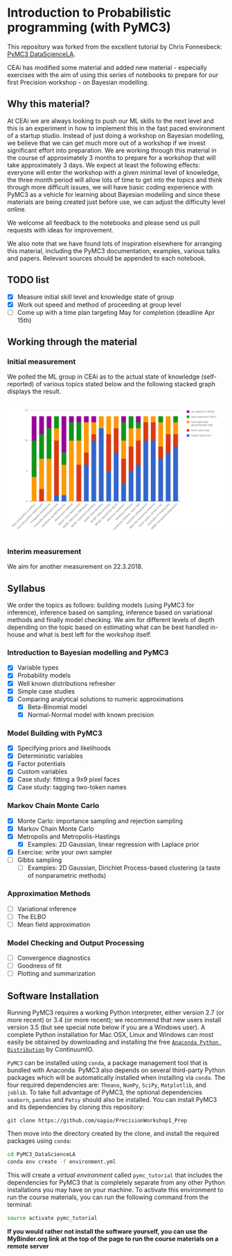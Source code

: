 # Introduction to Probabilistic programming (with PyMC3)

This repository was forked from the excellent tutorial by Chris Fonnesbeck: [PyMC3 DataScienceLA](https://github.com/fonnesbeck/PyMC3_DataScienceLA).

CEAi has modified some material and added new material - especially exercises with the aim of using this series of notebooks to prepare for our first Precision workshop - on Bayesian modelling.

## Why this material?
At CEAi we are always looking to push our ML skills to the next level and this is an experiment in how to implement this in the fast paced environment of a startup studio.  Instead of just doing a workshop on Bayesian modelling, we believe that we can get much more out of a workshop if we invest significant effort into preparation.  We are working through this material in the course of approximately 3 months to prepare for a workshop that will take approximately 3 days. We expect at least the following effects: everyone will enter the workshop with a given minimal level of knowledge, the three month period will allow lots of time to get into the topics and think through more difficult issues, we will have basic coding experience with PyMC3 as a vehicle for learning about Bayesian modelling and since these materials are being created just before use, we can adjust the difficulty level online.

We welcome all feedback to the notebooks and please send us pull requests with ideas for improvement.

We also note that we have found lots of inspiration elsewhere for arranging this material, including the PyMC3 documentation, examples, various talks and papers.  Relevant sources should be appended to each notebook.

## TODO list

- [x] Measure initial skill level and knowledge state of group
- [x] Work out speed and method of proceeding at group level
- [ ] Come up with a time plan targeting May for completion (deadline Apr 15th)

## Working through the material

### Initial measurement
We polled the ML group in CEAi as to the actual state of knowledge (self-reported) of various topics stated below and the following stacked graph displays the result.

![Initial group level of knowledge](initial_group_level.png)

### Interim measurement 
We aim for another measurement on 22.3.2018.


## Syllabus
We order the topics as follows: building models (using PyMC3 for inference), inference based on sampling, inference based on variational methods and finally model checking.  We aim for different levels of depth depending on the topic based on estimating what can be best handled in-house and what is best left for the workshop itself.


### Introduction to Bayesian modelling and PyMC3

- [x] Variable types
- [x] Probability models
- [x] Well known distributions refresher
- [x] Simple case studies
- [x] Comparing analytical solutions to numeric approximations
  - [x] Beta-Binomial model
  - [x] Normal-Normal model with known precision

### Model Building with PyMC3

- [x] Specifying priors and likelihoods
- [x] Deterministic variables
- [x] Factor potentials
- [x] Custom variables
- [x] Case study: fitting a 9x9 pixel faces
- [x] Case study: tagging two-token names

### Markov Chain Monte Carlo

- [x] Monte Carlo: importance sampling and rejection sampling
- [x] Markov Chain Monte Carlo
- [x] Metropolis and Metropolis-Hastings
  - [x] Examples: 2D Gaussian, linear regression with Laplace prior
- [x] Exercise: write your own sampler
- [ ] Gibbs sampling
  - [ ] Examples: 2D Gaussian, Dirichlet Process-based clustering (a taste of nonparametric methods)

### Approximation Methods

- [ ] Variational inference
- [ ] The ELBO
- [ ] Mean field approximation

### Model Checking and Output Processing

- [ ] Convergence diagnostics
- [ ] Goodness of fit
- [ ] Plotting and summarization

## Software Installation

Running PyMC3 requires a working Python interpreter, either version 2.7 (or more recent) or 3.4 (or more recent); we recommend that new users install version 3.5 (but see special note below if you are a Windows user). A complete Python installation for Mac OSX, Linux and Windows can most easily be obtained by downloading and installing the free [`Anaconda Python Distribution`](https://www.continuum.io/downloads) by ContinuumIO. 

`PyMC3` can be installed using `conda`, a package management tool that is bundled with Anaconda. PyMC3 also depends on several third-party Python packages which will be automatically installed when installing via `conda`. The four required dependencies are: `Theano`, `NumPy`, `SciPy`, `Matplotlib`, and `joblib`. To take full advantage of PyMC3, the optional dependencies `seaborn`, `pandas` and `Patsy` should also be installed. You can install PyMC3 and its dependencies by cloning this repository:

```
git clone https://github.com/oapio/PrecisionWorkshop1_Prep
```

Then move into the directory created by the clone, and install the required packages using `conda`:

```bash
cd PyMC3_DataScienceLA
conda env create -f environment.yml
```

This will create a *virtual environment* called `pymc_tutorial` that includes the dependencies for PyMC3 that is completely separate from any other Python installations you may have on your machine. To activate this environment to run the course materials, you can run the following command from the terminal:

```bash
source activate pymc_tutorial
```

**If you would rather not install the software yourself, you can use the MyBinder.org link at the top of the page to run the course materials on a remote server**
